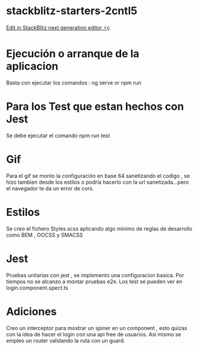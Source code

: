# stackblitz-starters-2cntl5

[Edit in StackBlitz next generation editor ⚡️](https://stackblitz.com/~/github.com/nestor9623/stackblitz-starters-2cntl5)ç

# Ejecución o arranque de la aplicacion

Basta con ejecutar los comandos : ng serve or npm run

# Para los Test que estan hechos con Jest

Se debe ejecutar el comando npm run test

# Gif

Para el gif se monto la configuración en base 64 sanetizando el codigo , se hizo tambien desde los estilos o podría hacerlo con la url sanetizada...pero el navegador te da un error de cors.

# Estilos

Se creo el fichero Styles.scss aplicando algo minimo de reglas de desarrollo como BEM , OOCSS y SMACSS

# Jest

Pruebas unitarias con jest , se implemento una configuracíon basica. Por tiempos no se alcanzo a montar pruebas e2e. Los test se pueden ver en login.component.spect.ts

# Adiciones

Creo un interceptor para mostrar un spiner en un component , esto quizas con la idea de hacer el login con una api free de usuarios. Asi mismo se empleo un router validando la ruta con un guard.
